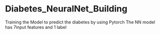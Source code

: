 # Diabetes_NeuralNet_Building
Training the Model to predict the diabetes by using Pytorch
The NN model has 7input features and 1 label
